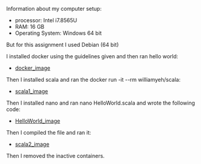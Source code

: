 
Information about my computer setup:
- processor: Intel i7.8565U
- RAM: 16 GB
- Operating System: Windows 64 bit

But for this assignment I used Debian (64 bit)

I installed docker using the guidelines given and then ran hello world:
- <a href = "https://github.com/rubigdata/bigdata-blog-2021-Lavika5/blob/master/docs/docker_image.png" title="docker_image.png">docker_image</a>

Then I installed scala and ran the docker run -it --rm williamyeh/scala:
- <a href = "https://github.com/rubigdata/bigdata-blog-2021-Lavika5/blob/master/docs/scala1.png" title="scala1.png">scala1_image</a>

Then I installed nano and ran nano HelloWorld.scala and wrote the following code:
- <a href = "https://github.com/rubigdata/bigdata-blog-2021-Lavika5/blob/master/docs/HelloWorld.png" title="HelloWorld.scala">HelloWorld_image</a>

Then I compiled the file and ran it:
- <a href = "https://github.com/rubigdata/bigdata-blog-2021-Lavika5/blob/master/docs/scala2.png" title="scala2.png">scala2_image</a>

Then I removed the inactive containers.

